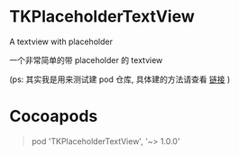 # TKPlaceholderTextView
A textview with placeholder

一个非常简单的带 placeholder 的 textview

(ps: 其实我是用来测试建 pod 仓库, 具体建的方法请查看 [链接](http://tbxark.github.io/2016/05/18/2016-05-18-Make-Cocoapod/) )

# Cocoapods
> pod 'TKPlaceholderTextView', '~> 1.0.0'

